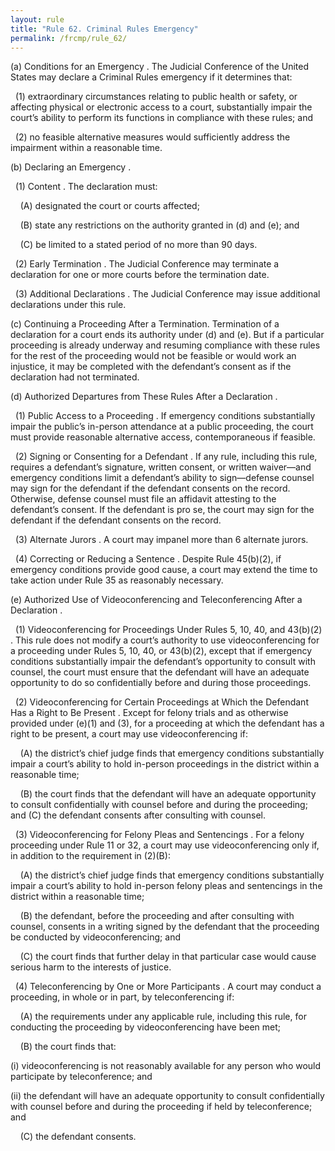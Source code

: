 ```yaml
---
layout: rule
title: "Rule 62. Criminal Rules Emergency"
permalink: /frcmp/rule_62/
---
```


(a) Conditions for an Emergency . The Judicial Conference of the United States may declare a Criminal Rules emergency if it determines that:


&nbsp;&nbsp;(1) extraordinary circumstances relating to public health or safety, or affecting physical or electronic access to a court, substantially impair the court’s ability to perform its functions in compliance with these rules; and


&nbsp;&nbsp;(2) no feasible alternative measures would sufficiently address the impairment within a reasonable time.


(b) Declaring an Emergency .


&nbsp;&nbsp;(1) Content . The declaration must:


&nbsp;&nbsp;&nbsp;&nbsp;(A) designated the court or courts affected;


&nbsp;&nbsp;&nbsp;&nbsp;(B) state any restrictions on the authority granted in (d) and (e); and


&nbsp;&nbsp;&nbsp;&nbsp;(C) be limited to a stated period of no more than 90 days.


&nbsp;&nbsp;(2) Early Termination . The Judicial Conference may terminate a declaration for one or more courts before the termination date.


&nbsp;&nbsp;(3) Additional Declarations . The Judicial Conference may issue additional declarations under this rule.


(c) Continuing a Proceeding After a Termination. Termination of a declaration for a court ends its authority under (d) and (e). But if a particular proceeding is already underway and resuming compliance with these rules for the rest of the proceeding would not be feasible or would work an injustice, it may be completed with the defendant’s consent as if the declaration had not terminated.


(d) Authorized Departures from These Rules After a Declaration .


&nbsp;&nbsp;(1) Public Access to a Proceeding . If emergency conditions substantially impair the public’s in-person attendance at a public proceeding, the court must provide reasonable alternative access, contemporaneous if feasible.


&nbsp;&nbsp;(2) Signing or Consenting for a Defendant . If any rule, including this rule, requires a defendant’s signature, written consent, or written waiver—and emergency conditions limit a defendant’s ability to sign—defense counsel may sign for the defendant if the defendant consents on the record. Otherwise, defense counsel must file an affidavit attesting to the defendant’s consent. If the defendant is pro se, the court may sign for the defendant if the defendant consents on the record.


&nbsp;&nbsp;(3) Alternate Jurors . A court may impanel more than 6 alternate jurors.


&nbsp;&nbsp;(4) Correcting or Reducing a Sentence . Despite Rule 45(b)(2), if emergency conditions provide good cause, a court may extend the time to take action under Rule 35 as reasonably necessary.


(e) Authorized Use of Videoconferencing and Teleconferencing After a Declaration .


&nbsp;&nbsp;(1) Videoconferencing for Proceedings Under Rules 5, 10, 40, and 43(b)(2) . This rule does not modify a court’s authority to use videoconferencing for a proceeding under Rules 5, 10, 40, or 43(b)(2), except that if emergency conditions substantially impair the defendant’s opportunity to consult with counsel, the court must ensure that the defendant will have an adequate opportunity to do so confidentially before and during those proceedings.


&nbsp;&nbsp;(2) Videoconferencing for Certain Proceedings at Which the Defendant Has a Right to Be Present . Except for felony trials and as otherwise provided under (e)(1) and (3), for a proceeding at which the defendant has a right to be present, a court may use videoconferencing if:


&nbsp;&nbsp;&nbsp;&nbsp;(A) the district’s chief judge finds that emergency conditions substantially impair a court’s ability to hold in-person proceedings in the district within a reasonable time;


&nbsp;&nbsp;&nbsp;&nbsp;(B) the court finds that the defendant will have an adequate opportunity to consult confidentially with counsel before and during the proceeding; and (C) the defendant consents after consulting with counsel.


&nbsp;&nbsp;(3) Videoconferencing for Felony Pleas and Sentencings . For a felony proceeding under Rule 11 or 32, a court may use videoconferencing only if, in addition to the requirement in (2)(B):


&nbsp;&nbsp;&nbsp;&nbsp;(A) the district’s chief judge finds that emergency conditions substantially impair a court’s ability to hold in-person felony pleas and sentencings in the district within a reasonable time;


&nbsp;&nbsp;&nbsp;&nbsp;(B) the defendant, before the proceeding and after consulting with counsel, consents in a writing signed by the defendant that the proceeding be conducted by videoconferencing; and


&nbsp;&nbsp;&nbsp;&nbsp;(C) the court finds that further delay in that particular case would cause serious harm to the interests of justice.


&nbsp;&nbsp;(4) Teleconferencing by One or More Participants . A court may conduct a proceeding, in whole or in part, by teleconferencing if:


&nbsp;&nbsp;&nbsp;&nbsp;(A) the requirements under any applicable rule, including this rule, for conducting the proceeding by videoconferencing have been met;


&nbsp;&nbsp;&nbsp;&nbsp;(B) the court finds that:


(i) videoconferencing is not reasonably available for any person who would participate by teleconference; and


(ii) the defendant will have an adequate opportunity to consult confidentially with counsel before and during the proceeding if held by teleconference; and


&nbsp;&nbsp;&nbsp;&nbsp;(C) the defendant consents.